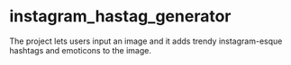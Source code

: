 # instagram_hastag_generator
The project lets users input an image and it adds trendy instagram-esque hashtags and emoticons to the image.
